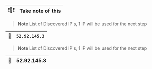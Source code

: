 
| :exclamation::memo::exclamation:        | Take note of this       |
|---------------|:------------------------|


> **Note**
> List of Discovered IP's, 1 IP will be used for the next step

| :memo:        | `52.92.145.3`           |
|---------------|:------------------------|




> **Note**
> List of Discovered IP's, 1 IP will be used for the next step

| :memo:        | 52.92.145.3             |
|---------------|:------------------------|



